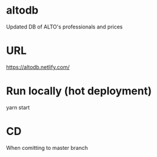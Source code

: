 # altodb
Updated DB of ALTO's professionals and prices 

# URL
https://altodb.netlify.com/

# Run locally (hot deployment)
yarn start

# CD
When comitting to master branch